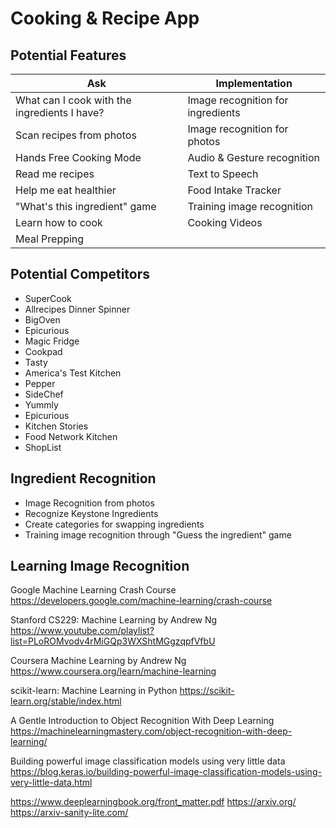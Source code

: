 # Cooking & Recipe App

## Potential Features
Ask | Implementation
--- | ---
What can I cook with the ingredients I have? | Image recognition for ingredients
Scan recipes from photos | Image recognition for photos
Hands Free Cooking Mode | Audio & Gesture recognition
Read me recipes | Text to Speech
Help me eat healthier | Food Intake Tracker
"What's this ingredient" game | Training image recognition
Learn how to cook | Cooking Videos
Meal Prepping | 

## Potential Competitors
* SuperCook
* Allrecipes Dinner Spinner
* BigOven
* Epicurious
* Magic Fridge
* Cookpad
* Tasty
* America's Test Kitchen
* Pepper
* SideChef
* Yummly
* Epicurious
* Kitchen Stories
* Food Network Kitchen
* ShopList


## Ingredient Recognition
* Image Recognition from photos
* Recognize Keystone Ingredients
* Create categories for swapping ingredients
* Training image recognition through "Guess the ingredient"  game

## Learning Image Recognition

Google Machine Learning Crash Course
https://developers.google.com/machine-learning/crash-course

Stanford CS229: Machine Learning by Andrew Ng
https://www.youtube.com/playlist?list=PLoROMvodv4rMiGQp3WXShtMGgzqpfVfbU

Coursera Machine Learning by Andrew Ng
https://www.coursera.org/learn/machine-learning

scikit-learn: Machine Learning in Python
https://scikit-learn.org/stable/index.html

A Gentle Introduction to Object Recognition With Deep Learning
https://machinelearningmastery.com/object-recognition-with-deep-learning/

Building powerful image classification models using very little data
https://blog.keras.io/building-powerful-image-classification-models-using-very-little-data.html

https://www.deeplearningbook.org/front_matter.pdf
https://arxiv.org/
https://arxiv-sanity-lite.com/